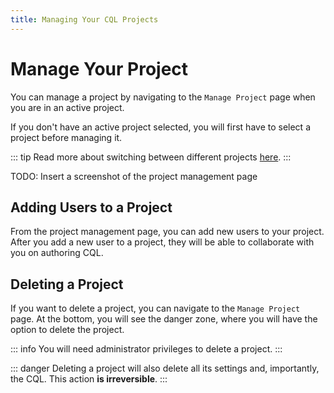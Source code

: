 ```yaml
---
title: Managing Your CQL Projects
---
```


# Manage Your Project

You can manage a project by navigating to the `Manage Project` page when you are in an active project.

If you don't have an active project selected, you will first have to select a project before managing it.

::: tip
Read more about switching between different projects [here](/projects/switching-project).
:::

TODO: Insert a screenshot of the project management page

## Adding Users to a Project

From the project management page, you can add new users to your project. After you add a new user to a project, they will be able to collaborate with you on authoring CQL.

## Deleting a Project

If you want to delete a project, you can navigate to the `Manage Project` page. At the bottom, you will see the danger zone, where you will have the option to delete the project.

::: info
You will need administrator privileges to delete a project.
:::

::: danger
Deleting a project will also delete all its settings and, importantly, the CQL. This action **is irreversible**.
:::
